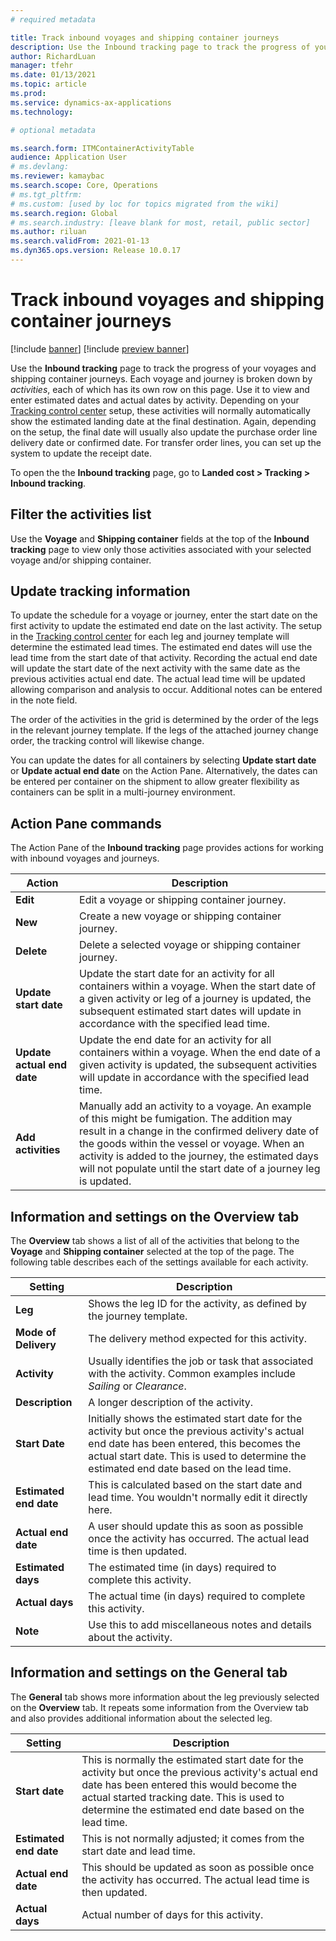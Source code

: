 ```yaml
---
# required metadata

title: Track inbound voyages and shipping container journeys
description: Use the Inbound tracking page to track the progress of your voyages and shipping container journeys.
author: RichardLuan
manager: tfehr
ms.date: 01/13/2021
ms.topic: article
ms.prod: 
ms.service: dynamics-ax-applications
ms.technology: 

# optional metadata

ms.search.form: ITMContainerActivityTable
audience: Application User
# ms.devlang: 
ms.reviewer: kamaybac
ms.search.scope: Core, Operations
# ms.tgt_pltfrm: 
# ms.custom: [used by loc for topics migrated from the wiki]
ms.search.region: Global
# ms.search.industry: [leave blank for most, retail, public sector]
ms.author: riluan
ms.search.validFrom: 2021-01-13
ms.dyn365.ops.version: Release 10.0.17
---
```


# Track inbound voyages and shipping container journeys

[!include [banner](../includes/banner.md)]
[!include [preview banner](../includes/preview-banner.md)]

Use the **Inbound tracking** page to track the progress of your voyages and shipping container journeys. Each voyage and journey is broken down by *activities*, each of which has its own row on this page. Use it to view and enter estimated dates and actual dates by activity. Depending on your [Tracking control center](delivery-information-setup.md#tracking-control-center) setup, these activities will normally automatically show the estimated landing date at the final destination. Again, depending on the setup, the final date will usually also update the purchase order line delivery date or confirmed date. For transfer order lines, you can set up the system to update the receipt date.

To open the the **Inbound tracking** page, go to **Landed cost \> Tracking \> Inbound tracking**.

## Filter the activities list

Use the **Voyage** and **Shipping container** fields at the top of the **Inbound tracking** page to view only those activities associated with your selected voyage and/or shipping container.

## Update tracking information

To update the schedule for a voyage or journey, enter the start date on the first activity to update the estimated end date on the last activity. The setup in the [Tracking control center](delivery-information-setup.md#tracking-control-center) for each leg and journey template will determine the estimated lead times. The estimated end dates will use the lead time from the start date of that activity. Recording the actual end date will update the start date of the next activity with the same date as the previous activities actual end date. The actual lead time will be updated allowing comparison and analysis to occur. Additional notes can be entered in the note field.

The order of the activities in the grid is determined by the order of the legs in the relevant journey template. If the legs of the attached journey change order, the tracking control will likewise change.

You can update the dates for all containers by selecting **Update start date** or **Update actual end date** on the Action Pane. Alternatively, the dates can be entered per container on the shipment to allow greater flexibility as containers can be split in a multi-journey environment.

## Action Pane commands

The Action Pane of the **Inbound tracking** page provides actions for working with inbound voyages and journeys.

| Action | Description |
| --- | --- |
| **Edit** | Edit a voyage or shipping container journey. |
| **New** | Create a new voyage or shipping container journey. |
| **Delete** | Delete a selected voyage or shipping container journey. |
| **Update start date** | Update the start date for an activity for all containers within a voyage. When the start date of a given activity or leg of a journey is updated, the subsequent estimated start dates will update in accordance with the specified lead time. |
| **Update actual end date** | Update the end date for an activity for all containers within a voyage. When the end date of a given activity is updated, the subsequent activities will update in accordance with the specified lead time. |
| **Add activities** | Manually add an activity to a voyage. An example of this might be fumigation. The addition may result in a change in the confirmed delivery date of the goods within the vessel or voyage. When an activity is added to the journey, the estimated days will not populate until the start date of a journey leg is updated. |

## Information and settings on the Overview tab

The **Overview** tab shows a list of all of the activities that belong to the **Voyage** and **Shipping container** selected at the top of the page. The following table describes each of the settings available for each activity.

| Setting | Description |
| --- | --- |
| **Leg** | Shows the leg ID for the activity, as defined by the journey template. |
| **Mode of Delivery** | The delivery method expected for this activity. |
| **Activity** | Usually identifies the job or task that associated with the activity. Common examples include *Sailing* or *Clearance*. |
| **Description** | A longer description of the activity. |
| **Start Date** | Initially shows the estimated start date for the activity but once the previous activity's actual end date has been entered, this becomes the actual start date. This is used to determine the estimated end date based on the lead time. |
| **Estimated end date** | This is calculated based on the start date and lead time. You wouldn't normally edit it directly here. |
| **Actual end date** | A user should update this as soon as possible once the activity has occurred. The actual lead time is then updated. |
| **Estimated days** | The estimated time (in days) required to complete this activity. |
| **Actual days** | The actual time (in days) required to complete this activity. |
| **Note** | Use this to add miscellaneous notes and details about the activity. |

## Information and settings on the General tab

The **General** tab shows more information about the leg previously selected on the **Overview** tab. It repeats some information from the Overview tab and also provides additional information about the selected leg.
<!-- KFM: There are many fields that are not described here. Add them and follow up with Natalie. -->

| Setting | Description |
| --- | --- |
| **Start date** | This is normally the estimated start date for the activity but once the previous activity's actual end date has been entered this would become the actual started tracking date. This is used to determine the estimated end date based on the lead time. |
| **Estimated end date** | This is not normally adjusted; it comes from the start date and lead time. |
| **Actual end date** | This should be updated as soon as possible once the activity has occurred. The actual lead time is then updated. |
| **Actual days** | Actual number of days for this activity. |
